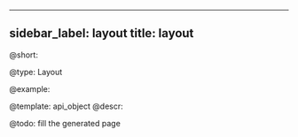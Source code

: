 
---
sidebar_label: layout
title: layout
---          

@short: 


@type: Layout

@example: 



@template:	api_object
@descr: 



@todo:
fill the generated page
